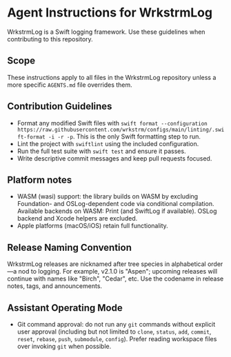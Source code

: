 # Agent Instructions for WrkstrmLog

WrkstrmLog is a Swift logging framework. Use these guidelines when contributing to this repository.

## Scope

These instructions apply to all files in the WrkstrmLog repository unless a more specific
`AGENTS.md` file overrides them.

## Contribution Guidelines

- Format any modified Swift files with
  `swift format --configuration https://raw.githubusercontent.com/wrkstrm/configs/main/linting/.swift-format -i -r -p`.
  This is the only Swift formatting step to run.
- Lint the project with `swiftlint` using the included configuration.
- Run the full test suite with `swift test` and ensure it passes.
- Write descriptive commit messages and keep pull requests focused.

## Platform notes

- WASM (wasi) support: the library builds on WASM by excluding Foundation- and OSLog-dependent code via conditional compilation. Available backends on WASM: Print (and SwiftLog if available). OSLog backend and Xcode helpers are excluded.
- Apple platforms (macOS/iOS) retain full functionality.

## Release Naming Convention

WrkstrmLog releases are nicknamed after tree species in alphabetical order—a nod to logging. For
example, v2.1.0 is "Aspen"; upcoming releases will continue with names like "Birch", "Cedar", etc.
Use the codename in release notes, tags, and announcements.

## Assistant Operating Mode

- Git command approval: do not run any `git` commands without explicit user approval
  (including but not limited to `clone`, `status`, `add`, `commit`, `reset`, `rebase`, `push`,
  `submodule`, `config`). Prefer reading workspace files over invoking `git` when possible.
